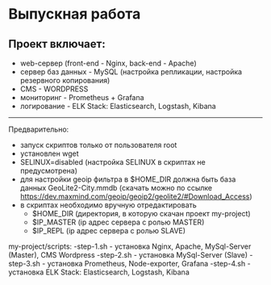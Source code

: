 # Выпускная работа
## Проект включает:
- web-сервер (front-end - Nginx, back-end - Apache)
- cервер баз данных - MySQL (настройка репликации, настройка резервного копирования)
- CMS - WORDPRESS
- мониторинг - Prometheus + Grafana
- логирование - ELK Stack: Elasticsearch, Logstash, Kibana
____
Предварительно:
- запуск скриптов только от пользователя root
- установлен wget
- SELINUX=disabled (настройка SELINUX в скриптах не предусмотрена)
- для настройки geoip фильтра в $HOME_DIR должна быть база данных GeoLite2-City.mmdb (скачать можно по ссылке https://dev.maxmind.com/geoip/geoip2/geolite2/#Download_Access)
- в скриптах необходимо вручную отредактировать 
  + $HOME_DIR (директория, в которую скачан проект my-project) 
  + $IP_MASTER (ip адрес сервера с ролью MASTER) 
  + $IP_REPL (ip адрес сервера с ролью SLAVE)
 
my-project/scripts:
-step-1.sh - установка Nginx, Apache, MySql-Server (Master), CMS Wordpress
-step-2.sh - установка MySql-Server (Slave)
-step-3.sh - установка Prometheus, Node-exporter, Grafana
-step-4.sh - установка ELK Stack: Elasticsearch, Logstash, Kibana
